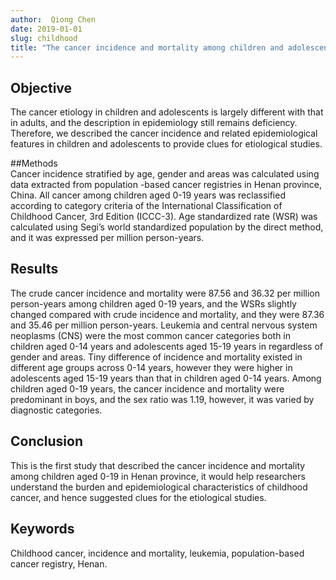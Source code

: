 ```yaml
---
author:  Qiong Chen
date: 2019-01-01
slug: childhood
title: "The cancer incidence and mortality among children and adolescents during the period of 2010-2014 in Henan Province, China."
---
```


## Objective   
The cancer etiology in children and adolescents is largely different with that in adults, and the description in epidemiology still remains deficiency. Therefore, we described the cancer incidence and related epidemiological features in children and adolescents to provide clues for etiological studies.

##Methods  
Cancer incidence stratified by age, gender and areas was calculated using data extracted from population -based cancer registries in Henan province, China. All cancer among children aged 0-19 years was reclassified according to category criteria of the International Classification of Childhood Cancer, 3rd Edition (ICCC-3). Age standardized rate (WSR) was calculated using Segi’s world standardized population by the direct method, and it was expressed per million person-years.

## Results  
The crude cancer incidence and mortality were 87.56 and 36.32 per million person-years among children aged 0-19 years, and the WSRs slightly changed compared with crude incidence and mortality, and they were 87.36 and 35.46 per million person-years. Leukemia and central nervous system neoplasms (CNS) were the most common cancer categories both in children aged 0-14 years and adolescents aged 15-19 years in regardless of gender and areas. Tiny difference of incidence and mortality existed in different age groups across 0-14 years, however they were higher in adolescents aged 15-19 years than that in children aged 0-14 years. Among children aged 0-19 years, the cancer incidence and mortality were predominant in boys, and the sex ratio was 1.19, however, it was varied by diagnostic categories.

## Conclusion  
This is the first study that described the cancer incidence and mortality among children aged 0-19 in Henan province, it would help researchers understand the burden and epidemiological characteristics of childhood cancer, and hence suggested clues for the etiological studies.

## Keywords  
Childhood cancer, incidence and mortality, leukemia, population-based cancer registry, Henan.